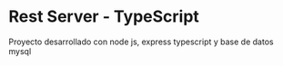 # Rest Server - TypeScript

Proyecto desarrollado con node js, express typescript y base de datos mysql